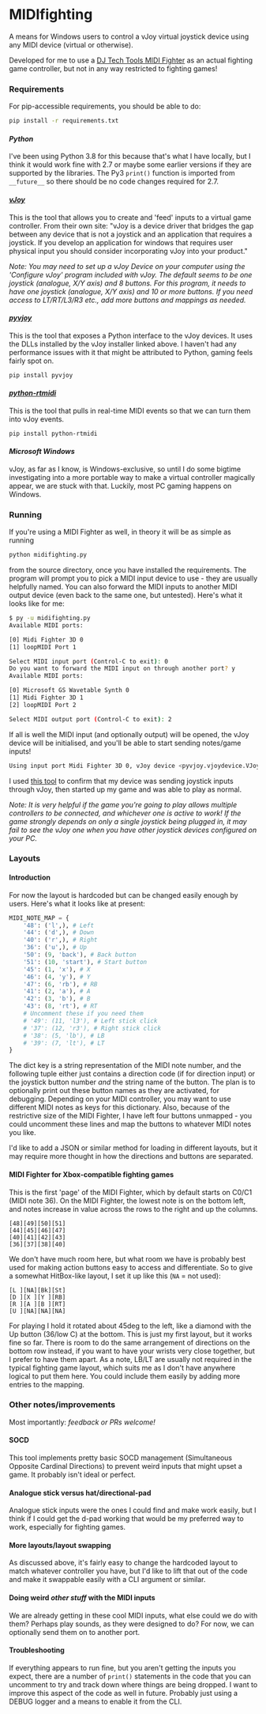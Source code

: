 # MIDIfighting
A means for Windows users to control a vJoy virtual joystick device using any MIDI device (virtual or otherwise).

Developed for me to use a [DJ Tech Tools MIDI Fighter](https://store.djtechtools.com/products/midi-fighter-3d) as an actual fighting game controller, but not in any way restricted to fighting games!

### Requirements

For pip-accessible requirements, you should be able to do:
```bash
pip install -r requirements.txt
```

#### *Python*
I've been using Python 3.8 for this because that's what I have locally, but I think it would work fine with 2.7 or maybe some earlier versions if they are supported by the libraries. The Py3 `print()` function is imported from `__future__` so there should be no code changes required for 2.7.

#### *[vJoy](http://vjoystick.sourceforge.net/site/index.php/download-a-install/download)*
This is the tool that allows you to create and 'feed' inputs to a virtual game controller. From their own site: "vJoy is a device driver that bridges the gap between any device that is not a joystick and an application that requires a joystick. If you develop an application for windows that requires user physical input you should consider incorporating vJoy into your product." 

*Note: You may need to set up a vJoy Device on your computer using the 'Configure vJoy' program included with vJoy. The default seems to be one joystick (analogue, X/Y axis) and 8 buttons. For this program, it needs to have one joystick (analogue, X/Y axis) and 10 or more buttons. If you need access to LT/RT/L3/R3 etc., add more buttons and mappings as needed.*

#### *[pyvjoy](https://github.com/tidzo/pyvjoy)*
This is the tool that exposes a Python interface to the vJoy devices. It uses the DLLs installed by the vJoy installer linked above. I haven't had any performance issues with it that might be attributed to Python, gaming feels fairly spot on.
```bash
pip install pyvjoy
```

#### *[python-rtmidi](https://github.com/SpotlightKid/python-rtmidi)*
This is the tool that pulls in real-time MIDI events so that we can turn them into vJoy events.
```bash
pip install python-rtmidi
```

#### *Microsoft Windows* 
vJoy, as far as I know, is Windows-exclusive, so until I do some bigtime investigating into a more portable way to make a virtual controller magically appear, we are stuck with that. Luckily, most PC gaming happens on Windows.

### Running

If you're using a MIDI Fighter as well, in theory it will be as simple as running
```bash
python midifighting.py
```
from the source directory, once you have installed the requirements. The program will prompt you to pick a MIDI input device to use - they are usually helpfully named. You can also forward the MIDI inputs to another MIDI output device (even back to the same one, but untested). Here's what it looks like for me:
```bash
$ py -u midifighting.py
Available MIDI ports:

[0] Midi Fighter 3D 0
[1] loopMIDI Port 1

Select MIDI input port (Control-C to exit): 0
Do you want to forward the MIDI input on through another port? y
Available MIDI ports:

[0] Microsoft GS Wavetable Synth 0
[1] Midi Fighter 3D 1
[2] loopMIDI Port 2

Select MIDI output port (Control-C to exit): 2
```

If all is well the MIDI input (and optionally output) will be opened, the vJoy device will be initialised, and you'll be able to start sending notes/game inputs!

```bash
Using input port Midi Fighter 3D 0, vJoy device <pyvjoy.vjoydevice.VJoyDevice object at 0x0000022A0D644C40>, output port loopMIDI Port 2
```

I used [this tool](http://www.planetpointy.co.uk/joystick-test-application/) to confirm that my device was sending joystick inputs through vJoy, then started up my game and was able to play as normal. 

*Note: It is very helpful if the game you're going to play allows multiple controllers to be connected, and whichever one is active to work! If the game strongly depends on only a single joystick being plugged in, it may fail to see the vJoy one when you have other joystick devices configured on your PC.*

### Layouts
#### Introduction
For now the layout is hardcoded but can be changed easily enough by users. Here's what it looks like at present:
```python
MIDI_NOTE_MAP = {
    '48': ('l',), # Left
    '44': ('d',), # Down
    '40': ('r',), # Right
    '36': ('u',), # Up
    '50': (9, 'back'), # Back button
    '51': (10, 'start'), # Start button
    '45': (1, 'x'), # X
    '46': (4, 'y'), # Y
    '47': (6, 'rb'), # RB
    '41': (2, 'a'), # A
    '42': (3, 'b'), # B
    '43': (8, 'rt'), # RT
    # Uncomment these if you need them
    # '49': (11, 'l3'), # Left stick click
    # '37': (12, 'r3'), # Right stick click
    # '38': (5, 'lb'), # LB
    # '39': (7, 'lt'), # LT
}
```
The dict key is a string representation of the MIDI note number, and the following tuple either just contains a direction code (if for direction input) or the joystick button number _and_ the string name of the button. The plan is to optionally print out these button names as they are activated, for debugging. Depending on your MIDI controller, you may want to use different MIDI notes as keys for this dictionary. Also, because of the restrictive size of the MIDI Fighter, I have left four buttons unmapped - you could uncomment these lines and map the buttons to whatever MIDI notes you like.

I'd like to add a JSON or similar method for loading in different layouts, but it may require more thought in how the directions and buttons are separated.

#### MIDI Fighter for Xbox-compatible fighting games

This is the first 'page' of the MIDI Fighter, which by default starts on C0/C1 (MIDI note 36). On the MIDI Fighter, the lowest note is on the bottom left, and notes increase in value across the rows to the right and up the columns.
```
[48][49][50][51]
[44][45][46][47]
[40][41][42][43]
[36][37][38][40]
```
We don't have much room here, but what room we have is probably best used for making action buttons easy to access and differentiate.
So to give a somewhat HitBox-like layout, I set it up like this (`NA` = not used):
```
[L ][NA][Bk][St]
[D ][X ][Y ][RB]
[R ][A ][B ][RT]
[U ][NA][NA][NA]
```
For playing I hold it rotated about 45deg to the left, like a diamond with the Up button (36/low C) at the bottom. This is just my first layout, but it works fine so far. There is room to do the same arrangement of directions on the bottom row instead, if you want to have your wrists very close together, but I prefer to have them apart.
As a note, LB/LT are usually not required in the typical fighting game layout, which suits me as I don't have anywhere logical to put them here. You could include them easily by adding more entries to the mapping.

### Other notes/improvements
Most importantly: *feedback or PRs welcome!*

#### SOCD
This tool implements pretty basic SOCD management (Simultaneous Opposite Cardinal Directions) to prevent weird inputs that might upset a game. It probably isn't ideal or perfect.

#### Analogue stick versus hat/directional-pad
Analogue stick inputs were the ones I could find and make work easily, but I think if I could get the d-pad working that would be my preferred way to work, especially for fighting games.

#### More layouts/layout swapping
As discussed above, it's fairly easy to change the hardcoded layout to match whatever controller you have, but I'd like to lift that out of the code and make it swappable easily with a CLI argument or similar.

#### Doing weird _other stuff_ with the MIDI inputs
We are already getting in these cool MIDI inputs, what else could we do with them? Perhaps play sounds, as they were designed to do? For now, we can optionally send them on to another port.

#### Troubleshooting 
If everything appears to run fine, but you aren't getting the inputs you expect, there are a number of `print()` statements in the code that you can uncomment to try and track down where things are being dropped. I want to improve this aspect of the code as well in future. Probably just using a DEBUG logger and a means to enable it from the CLI.
